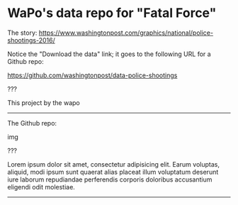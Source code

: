 # WaPo's data repo for "Fatal Force"

The story: https://www.washingtonpost.com/graphics/national/police-shootings-2016/

Notice the "Download the data" link; it goes to the following URL for a Github repo:

https://github.com/washingtonpost/data-police-shootings


???

This project by the wapo


---


The Github repo: 

img


???

Lorem ipsum dolor sit amet, consectetur adipisicing elit. Earum voluptas, aliquid, modi ipsum sunt quaerat alias placeat illum voluptatum deserunt iure laborum repudiandae perferendis corporis doloribus accusantium eligendi odit molestiae.

---
